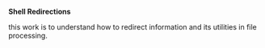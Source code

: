 
**Shell Redirections**

this work is to understand how to redirect information and its utilities in file processing.